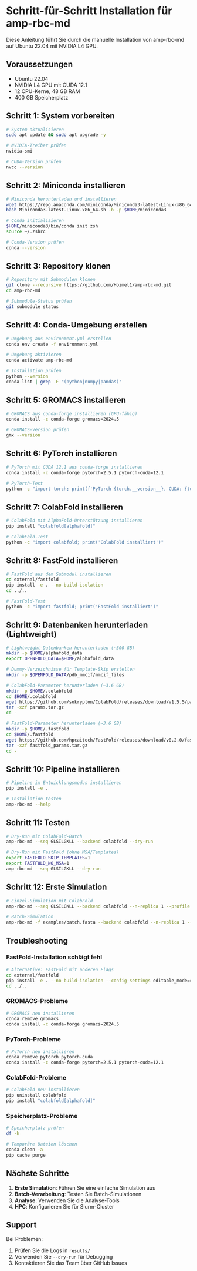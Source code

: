 # Schritt-für-Schritt Installation für amp-rbc-md

Diese Anleitung führt Sie durch die manuelle Installation von amp-rbc-md auf Ubuntu 22.04 mit NVIDIA L4 GPU.

## Voraussetzungen

- Ubuntu 22.04
- NVIDIA L4 GPU mit CUDA 12.1
- 12 CPU-Kerne, 48 GB RAM
- 400 GB Speicherplatz

## Schritt 1: System vorbereiten

```bash
# System aktualisieren
sudo apt update && sudo apt upgrade -y

# NVIDIA-Treiber prüfen
nvidia-smi

# CUDA-Version prüfen
nvcc --version
```

## Schritt 2: Miniconda installieren

```bash
# Miniconda herunterladen und installieren
wget https://repo.anaconda.com/miniconda/Miniconda3-latest-Linux-x86_64.sh
bash Miniconda3-latest-Linux-x86_64.sh -b -p $HOME/miniconda3

# Conda initialisieren
$HOME/miniconda3/bin/conda init zsh
source ~/.zshrc

# Conda-Version prüfen
conda --version
```

## Schritt 3: Repository klonen

```bash
# Repository mit Submodulen klonen
git clone --recursive https://github.com/Hoimel1/amp-rbc-md.git
cd amp-rbc-md

# Submodule-Status prüfen
git submodule status
```

## Schritt 4: Conda-Umgebung erstellen

```bash
# Umgebung aus environment.yml erstellen
conda env create -f environment.yml

# Umgebung aktivieren
conda activate amp-rbc-md

# Installation prüfen
python --version
conda list | grep -E "(python|numpy|pandas)"
```

## Schritt 5: GROMACS installieren

```bash
# GROMACS aus conda-forge installieren (GPU-fähig)
conda install -c conda-forge gromacs=2024.5

# GROMACS-Version prüfen
gmx --version
```

## Schritt 6: PyTorch installieren

```bash
# PyTorch mit CUDA 12.1 aus conda-forge installieren
conda install -c conda-forge pytorch=2.5.1 pytorch-cuda=12.1

# PyTorch-Test
python -c "import torch; print(f'PyTorch {torch.__version__}, CUDA: {torch.cuda.is_available()}')"
```

## Schritt 7: ColabFold installieren

```bash
# ColabFold mit AlphaFold-Unterstützung installieren
pip install "colabfold[alphafold]"

# ColabFold-Test
python -c "import colabfold; print('ColabFold installiert')"
```

## Schritt 8: FastFold installieren

```bash
# FastFold aus dem Submodul installieren
cd external/fastfold
pip install -e . --no-build-isolation
cd ../..

# FastFold-Test
python -c "import fastfold; print('FastFold installiert')"
```

## Schritt 9: Datenbanken herunterladen (Lightweight)

```bash
# Lightweight-Datenbanken herunterladen (~300 GB)
mkdir -p $HOME/alphafold_data
export OPENFOLD_DATA=$HOME/alphafold_data

# Dummy-Verzeichnisse für Template-Skip erstellen
mkdir -p $OPENFOLD_DATA/pdb_mmcif/mmcif_files

# ColabFold-Parameter herunterladen (~3.6 GB)
mkdir -p $HOME/.colabfold
cd $HOME/.colabfold
wget https://github.com/sokrypton/ColabFold/releases/download/v1.5.5/params.tar.gz
tar -xzf params.tar.gz
cd -

# FastFold-Parameter herunterladen (~3.6 GB)
mkdir -p $HOME/.fastfold
cd $HOME/.fastfold
wget https://github.com/hpcaitech/FastFold/releases/download/v0.2.0/fastfold_params.tar.gz
tar -xzf fastfold_params.tar.gz
cd -
```

## Schritt 10: Pipeline installieren

```bash
# Pipeline im Entwicklungsmodus installieren
pip install -e .

# Installation testen
amp-rbc-md --help
```

## Schritt 11: Testen

```bash
# Dry-Run mit ColabFold-Batch
amp-rbc-md --seq GLSILGKLL --backend colabfold --dry-run

# Dry-Run mit FastFold (ohne MSA/Templates)
export FASTFOLD_SKIP_TEMPLATES=1
export FASTFOLD_NO_MSA=1
amp-rbc-md --seq GLSILGKLL --dry-run
```

## Schritt 12: Erste Simulation

```bash
# Einzel-Simulation mit ColabFold
amp-rbc-md --seq GLSILGKLL --backend colabfold --n-replica 1 --profile default -j 1

# Batch-Simulation
amp-rbc-md -f examples/batch.fasta --backend colabfold --n-replica 1 --profile default -j 3
```

## Troubleshooting

### FastFold-Installation schlägt fehl
```bash
# Alternative: FastFold mit anderen Flags
cd external/fastfold
pip install -e . --no-build-isolation --config-settings editable_mode=compat
cd ../..
```

### GROMACS-Probleme
```bash
# GROMACS neu installieren
conda remove gromacs
conda install -c conda-forge gromacs=2024.5
```

### PyTorch-Probleme
```bash
# PyTorch neu installieren
conda remove pytorch pytorch-cuda
conda install -c conda-forge pytorch=2.5.1 pytorch-cuda=12.1
```

### ColabFold-Probleme
```bash
# ColabFold neu installieren
pip uninstall colabfold
pip install "colabfold[alphafold]"
```

### Speicherplatz-Probleme
```bash
# Speicherplatz prüfen
df -h

# Temporäre Dateien löschen
conda clean -a
pip cache purge
```

## Nächste Schritte

1. **Erste Simulation**: Führen Sie eine einfache Simulation aus
2. **Batch-Verarbeitung**: Testen Sie Batch-Simulationen
3. **Analyse**: Verwenden Sie die Analyse-Tools
4. **HPC**: Konfigurieren Sie für Slurm-Cluster

## Support

Bei Problemen:
1. Prüfen Sie die Logs in `results/`
2. Verwenden Sie `--dry-run` für Debugging
3. Kontaktieren Sie das Team über GitHub Issues 